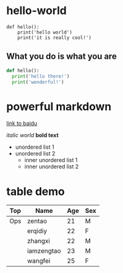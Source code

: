 # hello-world
    def hello():
        print('hello world')
        print('it is really cool!')
## What you do is what you are
```python
def hello():
  print('hello there!')
  print('wonderful!')
```
# powerful markdown
[link to baidu](http://www.baidu.com)

_italic world_
__bold text__

* unordered list 1
* unordered list 2
  * inner unordered list 1
  * inner unordered list 2

# table demo

|Top|Name      |Age |Sex|
|---|--------  |----|---|
|Ops| zentao   | 21 | M |
|   |erqidiy   | 22 | F |
|   |zhangxi   | 22 | M |
|   |iamzengtao| 23 | M |
|   |wangfei   | 25 | F |
